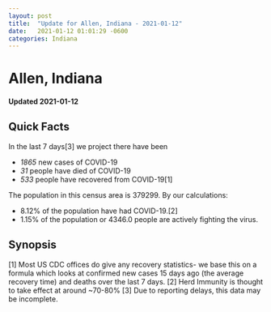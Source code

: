 ```yaml
---
layout: post
title:  "Update for Allen, Indiana - 2021-01-12"
date:   2021-01-12 01:01:29 -0600
categories: Indiana
---
```


# Allen, Indiana
#### Updated 2021-01-12

## Quick Facts

In the last 7 days[3] we project there have been
- *1865* new cases of COVID-19
- *31* people have died of COVID-19
- *533* people have recovered from COVID-19[1]

The population in this census area is 379299. By our calculations:
- 8.12% of the population have had COVID-19.[2]
- 1.15% of the population or 4346.0 people are actively fighting the virus.

## Synopsis




[1] Most US CDC offices do give any recovery statistics- we base this on a formula which looks at confirmed new cases
15 days ago (the average recovery time) and deaths over the last 7 days.
[2] Herd Immunity is thought to take effect at around ~70-80%
[3] Due to reporting delays, this data may be incomplete. 
    